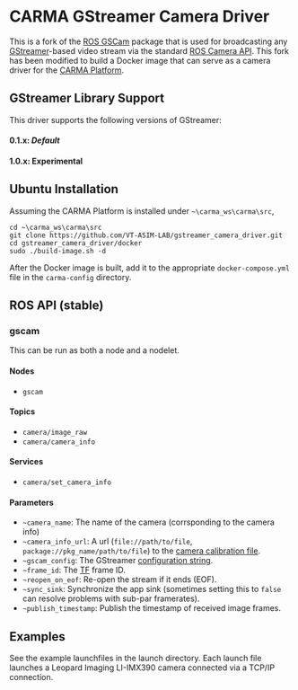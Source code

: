 CARMA GStreamer Camera Driver
===========================================================================================================================

This is a fork of the [ROS GSCam](https://github.com/ros-drivers/gscam) package
that is used for broadcasting any [GStreamer](http://gstreamer.freedesktop.org/)-based
video stream via the standard [ROS Camera API](http://ros.org/wiki/camera_drivers).
This fork has been modified to build a Docker image that can serve as a camera driver
for the [CARMA Platform](https://github.com/usdot-fhwa-stol/carma-platform).

GStreamer Library Support
-------------------------

This driver supports the following versions of GStreamer:

#### 0.1.x: _Default_

#### 1.0.x: Experimental

Ubuntu Installation
------------------------
Assuming the CARMA Platform is installed under `~\carma_ws\carma\src`,
```
cd ~\carma_ws\carma\src
git clone https://github.com/VT-ASIM-LAB/gstreamer_camera_driver.git
cd gstreamer_camera_driver/docker
sudo ./build-image.sh -d
```
After the Docker image is built, add it to the appropriate `docker-compose.yml` file in the `carma-config` directory.

ROS API (stable)
----------------

### gscam

This can be run as both a node and a nodelet.

#### Nodes
* `gscam`

#### Topics
* `camera/image_raw`
* `camera/camera_info`

#### Services
* `camera/set_camera_info`

#### Parameters
* `~camera_name`: The name of the camera (corrsponding to the camera info)
* `~camera_info_url`: A url (`file://path/to/file`, `package://pkg_name/path/to/file`) to the [camera calibration file](http://www.ros.org/wiki/camera_calibration_parsers#File_formats).
* `~gscam_config`: The GStreamer [configuration string](http://wiki.oz9aec.net/index.php?title=Gstreamer_cheat_sheet&oldid=1829).
* `~frame_id`: The [TF](http://www.ros.org/wiki/tf) frame ID.
* `~reopen_on_eof`: Re-open the stream if it ends (EOF).
* `~sync_sink`: Synchronize the app sink (sometimes setting this to `false` can resolve problems with sub-par framerates).
* `~publish_timestamp`: Publish the timestamp of received image frames.

Examples
--------

See the example launchfiles in the launch directory. Each launch file launches
a Leopard Imaging LI-IMX390 camera connected via a TCP/IP connection.
